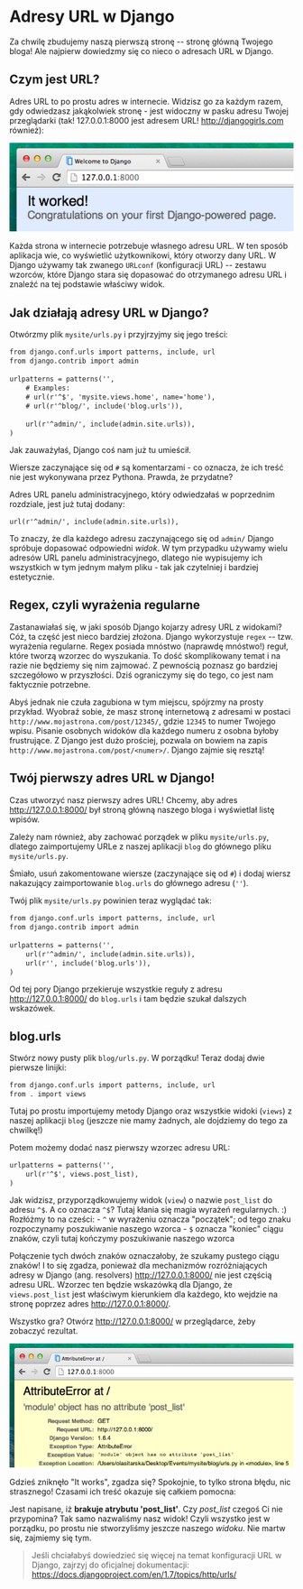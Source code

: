 # Adresy URL w Django

Za chwilę zbudujemy naszą pierwszą stronę -- stronę główną Twojego bloga! Ale najpierw dowiedzmy się co nieco o adresach URL w Django.

## Czym jest URL?

Adres URL to po prostu adres w internecie. Widzisz go za każdym razem, gdy odwiedzasz jakąkolwiek stronę - jest widoczny w pasku adresu Twojej przeglądarki (tak! 127.0.0.1:8000 jest adresem URL! http://djangogirls.com również):

![Adres URL](images/url.png)

Każda strona w internecie potrzebuje własnego adresu URL. W ten sposób aplikacja wie, co wyświetlić użytkownikowi, który otworzy dany URL. W Django używamy tak zwanego `URLconf` (konfiguracji URL) -- zestawu wzorców, które Django stara się dopasować do otrzymanego adresu URL i znaleźć na tej podstawie właściwy widok.

## Jak działają adresy URL w Django?

Otwórzmy plik `mysite/urls.py` i przyjrzyjmy się jego treści:

    from django.conf.urls import patterns, include, url
    from django.contrib import admin

    urlpatterns = patterns('',
        # Examples:
        # url(r'^$', 'mysite.views.home', name='home'),
        # url(r'^blog/', include('blog.urls')),

        url(r'^admin/', include(admin.site.urls)),
    )


Jak zauważyłaś, Django coś nam już tu umieścił.

Wiersze zaczynające się od `#` są komentarzami - co oznacza, że ich treść nie jest wykonywana przez Pythona. Prawda, że przydatne?

Adres URL panelu administracyjnego, który odwiedzałaś w poprzednim rozdziale, jest już tutaj dodany:

    url(r'^admin/', include(admin.site.urls)),


To znaczy, że dla każdego adresu zaczynającego się od `admin/` Django spróbuje dopasować odpowiedni *widok*. W tym przypadku używamy wielu adresów URL panelu administracyjnego, dlatego nie wypisujemy ich wszystkich w tym jednym małym pliku - tak jak czytelniej i bardziej estetycznie.

## Regex, czyli wyrażenia regularne

Zastanawiałaś się, w jaki sposób Django kojarzy adresy URL z widokami? Cóż, ta część jest nieco bardziej złożona. Django wykorzystuje `regex` -- tzw. wyrażenia regularne. Regex posiada mnóstwo (naprawdę mnóstwo!) reguł, które tworzą wzorzec do wyszukania. To dość skomplikowany temat i na razie nie będziemy się nim zajmować. Z pewnością poznasz go bardziej szczegółowo w przyszłości. Dziś ograniczymy się do tego, co jest nam faktycznie potrzebne.

Abyś jednak nie czuła zagubiona w tym miejscu, spójrzmy na prosty przykład. Wyobraź sobie, że masz stronę internetową z adresami w postaci `http://www.mojastrona.com/post/12345/`, gdzie `12345` to numer Twojego wpisu. Pisanie osobnych widoków dla każdego numeru z osobna byłoby frustrujące. Z Django jest dużo prościej, pozwala on bowiem na zapis `http://www.mojastrona.com/post/<numer>/`. Django zajmie się resztą!

## Twój pierwszy adres URL w Django!

Czas utworzyć nasz pierwszy adres URL! Chcemy, aby adres http://127.0.0.1:8000/ był stroną główną naszego bloga i wyświetlał listę wpisów.

Zależy nam również, aby zachować porządek w pliku `mysite/urls.py`, dlatego zaimportujemy URLe z naszej aplikacji `blog` do głównego pliku `mysite/urls.py`.

Śmiało, usuń zakomentowane wiersze (zaczynające się od `#`) i dodaj wiersz nakazujący zaimportowanie `blog.urls` do głównego adresu (`''`).

Twój plik `mysite/urls.py` powinien teraz wyglądać tak:

    from django.conf.urls import patterns, include, url
    from django.contrib import admin

    urlpatterns = patterns('',
        url(r'^admin/', include(admin.site.urls)),
        url(r'', include('blog.urls')),
    )


Od tej pory Django przekieruje wszystkie reguły z adresu http://127.0.0.1:8000/ do `blog.urls` i tam będzie szukał dalszych wskazówek.

## blog.urls

Stwórz nowy pusty plik `blog/urls.py`. W porządku! Teraz dodaj dwie pierwsze linijki:

    from django.conf.urls import patterns, include, url
    from . import views


Tutaj po prostu importujemy metody Django oraz wszystkie widoki (`views`) z naszej aplikacji `blog` (jeszcze nie mamy żadnych, ale dojdziemy do tego za chwilkę!)

Potem możemy dodać nasz pierwszy wzorzec adresu URL:

    urlpatterns = patterns('',
        url(r'^$', views.post_list),
    )


Jak widzisz, przyporządkowujemy widok (`view`) o nazwie `post_list` do adresu `^$`. A co oznacza `^$`? Tutaj kłania się magia wyrażeń regularnych. :) Rozłóżmy to na cześci: - `^` w wyrażeniu oznacza "początek"; od tego znaku rozpoczynamy poszukiwanie naszego wzorca - `$` oznacza "koniec" ciągu znaków, czyli tutaj kończymy poszukiwanie naszego wzorca

Połączenie tych dwóch znaków oznaczałoby, że szukamy pustego ciągu znaków! I to się zgadza, ponieważ dla mechanizmów rozróżniających adresy w Django (ang. resolvers) http://127.0.0.1:8000/ nie jest częścią adresu URL. Wzorzec ten będzie wskazówką dla Django, że `views.post_list` jest właściwym kierunkiem dla każdego, kto wejdzie na stronę poprzez adres http://127.0.0.1:8000/.

Wszystko gra? Otwórz http://127.0.0.1:8000/ w przeglądarce, żeby zobaczyć rezultat.

![Błąd](images/error1.png)

Gdzieś zniknęło "It works", zgadza się? Spokojnie, to tylko strona błędu, nic strasznego! Czasami ich treść okazuje się całkiem pomocna:

Jest napisane, iż **brakuje atrybutu 'post_list'**. Czy *post_list* czegoś Ci nie przypomina? Tak samo nazwaliśmy nasz widok! Czyli wszystko jest w porządku, po prostu nie stworzyliśmy jeszcze naszego *widoku*. Nie martw się, zajmiemy się tym.

> Jeśli chciałabyś dowiedzieć się więcej na temat konfiguracji URL w Django, zajrzyj do oficjalnej dokumentacji: https://docs.djangoproject.com/en/1.7/topics/http/urls/
